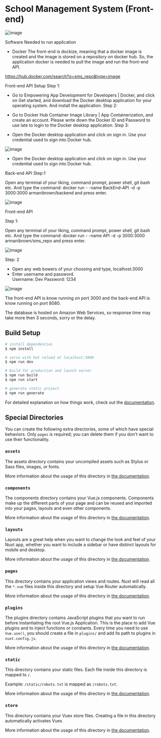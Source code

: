 # School Management System (Front-end)

![image](https://user-images.githubusercontent.com/61952310/159066218-dc14b1e0-209d-4394-b423-a6c0f0704c33.png)


Software Needed to run application
-	Docker
The front-end is dockize, meaning that a docker image is created and the image is stored on a repository on docker hub. So, the application docker is needed to pull the image and run the front-end API.

https://hub.docker.com/search?q=sms_repo&type=image

Front-end API Setup
Step 1:
-	 Go to Empowering App Development for Developers | Docker, and click on Get started, and download the Docker desktop application for your operating system. And install the application.
Step 2:
-	Go to Docker Hub Container Image Library | App Containerization, and create an account. Please write down the Docker ID and Password to use late to login to the Docker desktop application.
Step 3:
 
-	Open the Docker desktop application and click on sign in. Use your  credential used to sign into Docker hub.

![image](https://user-images.githubusercontent.com/61952310/159535649-2e49e110-65a3-4a78-bd54-50e23734ba16.png)

-	Open the Docker desktop application and click on sign in. Use your  credential used to sign into Docker hub.

Back-end API
Step:1

Open any terminal of your liking, command prompt, power shell, git bash etc. And type the command:
docker run  - -name BackEnd-API  -d -p 3000:3000 armanibrown/backend
and press enter.

![image](https://user-images.githubusercontent.com/61952310/159535810-2f62c01a-fbed-4f23-9e54-bf9507351193.png)

Front-end API

Step 1:

Open any terminal of your liking, command prompt, power shell, git bash etc. And type the command:
 docker run  - -name API -d -p 3000:3000 armanibrown/sms_repo
and press enter.

![image](https://user-images.githubusercontent.com/61952310/159535869-c2c304a6-d075-41ae-9783-2a1a6772b879.png)

Step: 2
-	Open any web bowers of your choosing and type, localhost:3000
-	Enter username and password.   
Username:  Dev
Password:  1234

![image](https://user-images.githubusercontent.com/61952310/159535949-9b85017e-0244-41e9-8d56-d5c2ce477ed0.png)

The front-end API is know running on port 3000 and the back-end API is know running on port 8080.

The  database is hosted on Amazon Web Services, so response time may take more then 3 seconds, sorry or the delay.


## Build Setup

```bash
# install dependencies
$ npm install

# serve with hot reload at localhost:3000
$ npm run dev

# build for production and launch server
$ npm run build
$ npm run start

# generate static project
$ npm run generate
```

For detailed explanation on how things work, check out the [documentation](https://nuxtjs.org).

## Special Directories

You can create the following extra directories, some of which have special behaviors. Only `pages` is required; you can delete them if you don't want to use their functionality.

### `assets`

The assets directory contains your uncompiled assets such as Stylus or Sass files, images, or fonts.

More information about the usage of this directory in [the documentation](https://nuxtjs.org/docs/2.x/directory-structure/assets).

### `components`

The components directory contains your Vue.js components. Components make up the different parts of your page and can be reused and imported into your pages, layouts and even other components.

More information about the usage of this directory in [the documentation](https://nuxtjs.org/docs/2.x/directory-structure/components).

### `layouts`

Layouts are a great help when you want to change the look and feel of your Nuxt app, whether you want to include a sidebar or have distinct layouts for mobile and desktop.

More information about the usage of this directory in [the documentation](https://nuxtjs.org/docs/2.x/directory-structure/layouts).


### `pages`

This directory contains your application views and routes. Nuxt will read all the `*.vue` files inside this directory and setup Vue Router automatically.

More information about the usage of this directory in [the documentation](https://nuxtjs.org/docs/2.x/get-started/routing).

### `plugins`

The plugins directory contains JavaScript plugins that you want to run before instantiating the root Vue.js Application. This is the place to add Vue plugins and to inject functions or constants. Every time you need to use `Vue.use()`, you should create a file in `plugins/` and add its path to plugins in `nuxt.config.js`.

More information about the usage of this directory in [the documentation](https://nuxtjs.org/docs/2.x/directory-structure/plugins).

### `static`

This directory contains your static files. Each file inside this directory is mapped to `/`.

Example: `/static/robots.txt` is mapped as `/robots.txt`.

More information about the usage of this directory in [the documentation](https://nuxtjs.org/docs/2.x/directory-structure/static).

### `store`

This directory contains your Vuex store files. Creating a file in this directory automatically activates Vuex.

More information about the usage of this directory in [the documentation](https://nuxtjs.org/docs/2.x/directory-structure/store).
